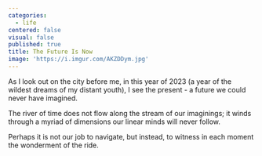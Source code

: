 ```yaml
---
categories:
  - life
centered: false
visual: false
published: true
title: The Future Is Now
image: 'https://i.imgur.com/AKZDDym.jpg'
---
```

As I look out 
on the city before me,
in this year of 2023
(a year of the wildest dreams
of my distant youth),
I see the present - a future 
we could never have imagined.

The river of time does not flow 
along the stream of our imaginings;
it winds through a myriad of dimensions
our linear minds will never follow.

Perhaps it is not our job to navigate,
but instead, to witness in each moment
the wonderment of the ride.
